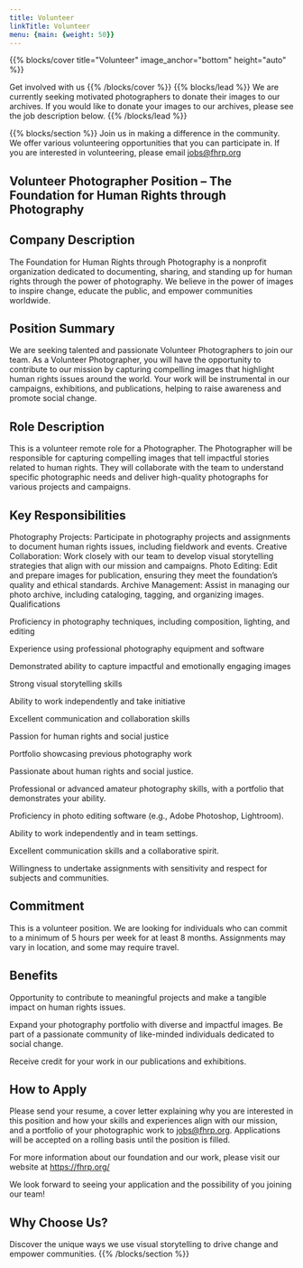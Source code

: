 ```yaml
---
title: Volunteer
linkTitle: Volunteer
menu: {main: {weight: 50}}
---
```

{{% blocks/cover title="Volunteer" image_anchor="bottom" height="auto" %}}

Get involved with us
{{% /blocks/cover %}}
{{% blocks/lead %}}
We are currently seeking motivated photographers to donate their images to our archives. If you would like to donate your images to our archives, please see the job description below.
{{% /blocks/lead %}}

{{% blocks/section %}}
Join us in making a difference in the community. We offer various volunteering opportunities that you can participate in. If you are interested in volunteering, please email jobs@fhrp.org

## Volunteer Photographer Position – The Foundation for Human Rights through Photography

## Company Description

The Foundation for Human Rights through Photography is a nonprofit organization dedicated to documenting, sharing, and standing up for human rights through the power of photography. We believe in the power of images to inspire change, educate the public, and empower communities worldwide.

## Position Summary

We are seeking talented and passionate Volunteer Photographers to join our team. As a Volunteer Photographer, you will have the opportunity to contribute to our mission by capturing compelling images that highlight human rights issues around the world. Your work will be instrumental in our campaigns, exhibitions, and publications, helping to raise awareness and promote social change.

## Role Description

This is a volunteer remote role for a Photographer. The Photographer will be responsible for capturing compelling images that tell impactful stories related to human rights. They will collaborate with the team to understand specific photographic needs and deliver high-quality photographs for various projects and campaigns.

## Key Responsibilities

Photography Projects: Participate in photography projects and assignments to document human rights issues, including fieldwork and events.
Creative Collaboration: Work closely with our team to develop visual storytelling strategies that align with our mission and campaigns.
Photo Editing: Edit and prepare images for publication, ensuring they meet the foundation’s quality and ethical standards.
Archive Management: Assist in managing our photo archive, including cataloging, tagging, and organizing images.
Qualifications

Proficiency in photography techniques, including composition, lighting, and editing

Experience using professional photography equipment and software

Demonstrated ability to capture impactful and emotionally engaging images

Strong visual storytelling skills

Ability to work independently and take initiative

Excellent communication and collaboration skills

Passion for human rights and social justice

Portfolio showcasing previous photography work

Passionate about human rights and social justice.

Professional or advanced amateur photography skills, with a portfolio that demonstrates your ability.

Proficiency in photo editing software (e.g., Adobe Photoshop, Lightroom).

Ability to work independently and in team settings.

Excellent communication skills and a collaborative spirit.

Willingness to undertake assignments with sensitivity and respect for subjects and communities.

## Commitment

This is a volunteer position. We are looking for individuals who can commit to a minimum of 5 hours per week for at least 8 months. Assignments may vary in location, and some may require travel.

## Benefits

Opportunity to contribute to meaningful projects and make a tangible impact on human rights issues.

Expand your photography portfolio with diverse and impactful images.
Be part of a passionate community of like-minded individuals dedicated to social change.

Receive credit for your work in our publications and exhibitions.

## How to Apply

Please send your resume, a cover letter explaining why you are interested in this position and how your skills and experiences align with our mission, and a portfolio of your photographic work to jobs@fhrp.org. Applications will be accepted on a rolling basis until the position is filled.

For more information about our foundation and our work, please visit our website at https://fhrp.org/

We look forward to seeing your application and the possibility of you joining our team!

## Why Choose Us?

Discover the unique ways we use visual storytelling to drive change and empower communities.
{{% /blocks/section %}}